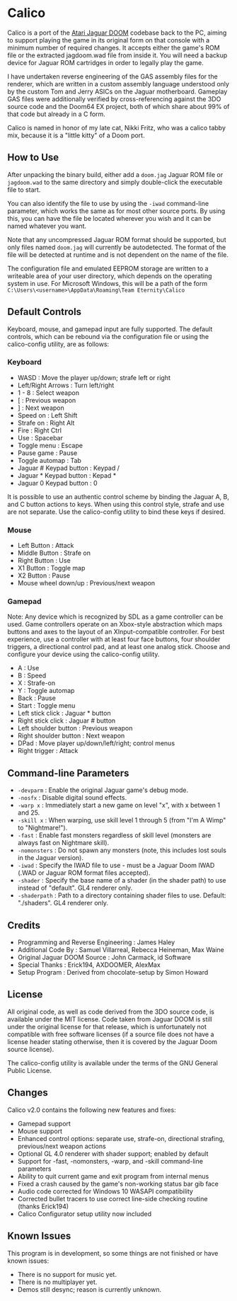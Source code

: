 # Calico
Calico is a port of the [Atari Jaguar DOOM](https://doomwiki.org/wiki/Atari_Jaguar) 
codebase back to the PC, aiming to support playing the game in its original 
form on that console with a minimum number of required changes. It accepts 
either the game's ROM file or the extracted jagdoom.wad file from inside it.
You will need a backup device for Jaguar ROM cartridges in order to legally 
play the game.

I have undertaken reverse engineering of the GAS assembly files for the 
renderer, which are written in a custom assembly language understood only by
the custom Tom and Jerry ASICs on the Jaguar motherboard. Gameplay GAS files
were additionally verified by cross-referencing against the 3DO source code
and the Doom64 EX project, both of which share about 99% of that code but 
already in a C form.

Calico is named in honor of my late cat, Nikki Fritz, who was a calico tabby
mix, because it is a "little kitty" of a Doom port.

## How to Use
After unpacking the binary build, either add a `doom.jag` Jaguar ROM file or 
`jagdoom.wad` to the same directory and simply double-click the executable file
to start. 

You can also identify the file to use by using the `-iwad` command-line 
parameter, which works the same as for most other source ports. By using this, 
you can have the file be located wherever you wish and it can be named whatever
you want.

Note that any uncompressed Jaguar ROM format should be supported, but only files
named `doom.jag` will currently be autodetected. The format of the file will be
detected at runtime and is not dependent on the name of the file.

The configuration file and emulated EEPROM storage are written to a writeable area
of your user directory, which depends on the operating system in use. For Microsoft
Windows, this will be a path of the form 
`C:\Users\<username>\AppData\Roaming\Team Eternity\Calico`

## Default Controls
Keyboard, mouse, and gamepad input are fully supported. The default controls, 
which can be rebound via the configuration file or using the calico-config 
utility, are as follows:

### Keyboard
* WASD : Move the player up/down; strafe left or right
* Left/Right Arrows : Turn left/right
* 1 - 8 : Select weapon
* [ : Previous weapon
* ] : Next weapon
* Speed on : Left Shift
* Strafe on : Right Alt
* Fire : Right Ctrl
* Use : Spacebar
* Toggle menu : Escape
* Pause game : Pause
* Toggle automap : Tab
* Jaguar # Keypad button : Keypad /
* Jaguar * Keypad button : Kepad *
* Jaguar 0 Keypad button : 0

It is possible to use an authentic control scheme by binding the Jaguar A, B, 
and C button actions to keys. When using this control style, strafe and use are
not separate. Use the calico-config utility to bind these keys if desired.

### Mouse
* Left Button : Attack
* Middle Button : Strafe on
* Right Button : Use
* X1 Button : Toggle map
* X2 Button : Pause
* Mouse wheel down/up : Previous/next weapon

### Gamepad
Note: Any device which is recognized by SDL as a game controller can be used.
Game controllers operate on an Xbox-style abstraction which maps buttons and 
axes to the layout of an XInput-compatible controller. For best experience,
use a controller with at least four face buttons, four shoulder triggers, a
directional control pad, and at least one analog stick. Choose and configure
your device using the calico-config utility.

* A : Use
* B : Speed
* X : Strafe-on
* Y : Toggle automap
* Back : Pause
* Start : Toggle menu
* Left stick click : Jaguar * button
* Right stick click : Jaguar # button
* Left shoulder button : Previous weapon
* Right shoulder button : Next weapon
* DPad : Move player up/down/left/right; control menus
* Right trigger : Attack

## Command-line Parameters
* `-devparm` : Enable the original Jaguar game's debug mode.
* `-nosfx` : Disable digital sound effects.
* `-warp x` : Immediately start a new game on level "x", with x between 1 and 25.
* `-skill x` : When warping, use skill level 1 through 5 (from "I'm A Wimp" to "Nightmare!").
* `-fast` : Enable fast monsters regardless of skill level (monsters are always fast on Nightmare skill).
* `-nomonsters` : Do not spawn any monsters (note, this includes lost souls in the Jaguar version).
* `-iwad` : Specify the IWAD file to use - must be a Jaguar Doom IWAD (.WAD or Jaguar ROM format files accepted).
* `-shader` : Specify the base name of a shader (in the shader path) to use instead of "default". GL4 renderer only.
* `-shaderpath` : Path to a directory containing shader files to use. Default: "./shaders". GL4 renderer only.

## Credits
* Programming and Reverse Engineering : James Haley
* Additional Code By : Samuel Villarreal, Rebecca Heineman, Max Waine
* Original Jaguar DOOM Source : John Carmack, id Software
* Special Thanks : Erick194, AXDOOMER, AlexMax
* Setup Program : Derived from chocolate-setup by Simon Howard

## License
All original code, as well as code derived from the 3DO source code, is
available under the MIT license. Code taken from Jaguar DOOM is still under the
original license for that release, which is unfortunately not compatible with
free software licenses (if a source file does not have a license header stating
otherwise, then it is covered by the Jaguar Doom source license).

The calico-config utility is available under the terms of the GNU General Public
License.

## Changes
Calico v2.0 contains the following new features and fixes:
* Gamepad support
* Mouse support
* Enhanced control options: separate use, strafe-on, directional strafing, previous/next weapon actions
* Optional GL 4.0 renderer with shader support; enabled by default
* Support for -fast, -nomonsters, -warp, and -skill command-line parameters
* Ability to quit current game and exit program from internal menus
* Fixed a crash caused by the game's non-working status bar gib face
* Audio code corrected for Windows 10 WASAPI compatibility
* Corrected bullet tracers to use correct line-side checking routine (thanks Erick194)
* Calico Configurator setup utility now included

## Known Issues
This program is in development, so some things are not finished or have known
issues:
* There is no support for music yet.
* There is no multiplayer yet.
* Demos still desync; reason is currently unknown.
